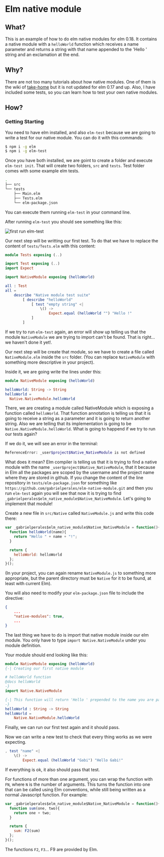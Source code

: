 # Elm native module

## What?

This is an example of how to do elm native modules for elm 0.18. It
contains a native module with a `helloWorld` function which receives a
name parameter and returns a string with that name appended to the 'Hello ' string
and an exclamation at the end.

## Why?

There are not too many tutorials about how native modules. One of them
is the wiki of
[take-home](https://github.com/eeue56/take-home/wiki/Writing-your-first-Elm-Native-module) but it is not updated for elm 0.17 and up.
Also, I have included some tests, so you can learn how to test your own native modules.

## How?

### Getting Starting

You need to have elm installed, and also `elm-test` because we are going
to write a test for our native module. You can do it with this commands:

```bash
$ npm i -g elm
$ npm i -g elm-test
```

Once you have both installed, we are goint to create a folder and
execute `elm-test init`. That will create two folders, `src` and
`tests`. Test folder comes with some example elm tests.

```bash
.
├── src
└── tests
    ├── Main.elm
    ├── Tests.elm
    └── elm-package.json
```

You can execute
them running `elm-test` in your command line.

After running `elm-test` you should see something like this:

![first run elm-test](.images/elm-test.png)

Our next step will be writting our first test. To do that we have to
replace the content of `tests/Tests.elm` with this content:

```elm
module Tests exposing (..)

import Test exposing (..)
import Expect

import NativeModule exposing (helloWorld)

all : Test
all =
    describe "Native module test suite"
        [ describe "helloWorld"
            [ test "empty string" <|
                \() ->
                    Expect.equal (helloWorld "") "Hello !"
            ]
        ]
```

If we try to run `elm-test` again, an error will show up telling us that
the module `NativeModule` we are trying to import can't be found. That
is right... we haven't done it yet!.

Our next step will be create that module, so we have to create a file
called `NativeModule.elm` inside the `src` folder. (You can replace 
`NativeModule` with something more descriptive in your project).

Inside it, we are going write the lines under this:

```elm
module NativeModule exposing (helloWorld)

helloWorld: String -> String
helloWorld =
  Native.NativeModule.helloWorld
```

There, we are creating a module called NativeModule which is exposing a
function called `helloWorld`. That function annotation is telling us
that it is going to receive a string as a parameter and it is going to
return another string. Also we are telling that its implementation is
going to be `Native.NativeModule.helloWorld`. What is going to happend
if we try to run our tests again?

If we do it, we will see an error in the terminal:
```bash
ReferenceError: _user$project$Native_NativeModule is not defined
```

What does it mean? Elm compiler is telling us that it is trying to find
a native module with the name `_user$project$Native_NativeModule`, that
it because in Elm all the packages are scoped by the username and the
project name where they are stored in github. If you change the content
of the line repository in `tests/elm-package.json` for something like
`https://github.com/gabrielperales/elm-native-module.git` and then you
run `elm-test` again you will see that now it is trying to find
`_gabrielperales$elm_native_module$Native_NativeModule`. Let's going to
implement that module!

Create a new file in `src/Native` called `NativeModule.js` and write
this code there:

```javascript
var _gabrielperales$elm_native_module$Native_NativeModule = function(){
  function helloWorld(name){
    return "Hello " + name + "!";
  }

  return {
    helloWorld: helloWorld
  };
}();
```
(In your project, you can again rename `NativeModule.js` to something
more appropriate, but the parent directory must be `Native` for it
to be found, at least with current Elm).

You will also need to modify your ``elm-package.json`` file to include the
directive:

```json
{
    ...
    "native-modules": true,
    ...
}
```

The last thing we have to do is import that native module inside our elm
module. You only have to type `import Native.NativeModule` under
you module definition.

Your module should end looking like this:

```elm
module NativeModule exposing (helloWorld)
{-| Creating our first native module

# helloWorld function
@docs helloWorld
-}
import Native.NativeModule

{-| This function will return 'Hello ' prepended to the name you are passing to it
-}
helloWorld : String -> String
helloWorld =
    Native.NativeModule.helloWorld
```

Finally, we can run our first test again and it should pass.

Now we can write a new test to check that every thing works as we were expecting.

```elm
, test "name" <|
    \() ->
        Expect.equal (helloWorld "Gabi") "Hello Gabi!"
```

If everything is ok, it also should pass that test.

For functions of more than one argument, you can wrap the function with `FN`,
where `N` is the number of arguments. This turns the function into one that can
be called using Elm conventions, while still being written as a normal
Javascript function. For example:


```javascript
var _gabrielperales$elm_native_module$Native_NativeModule = function(){
  function sum(one, two){
    return one + two;
  }

  return {
    sum: F2(sum)
  };
}();
```

The functions `F2`, `F3`... F9 are provided by Elm.
